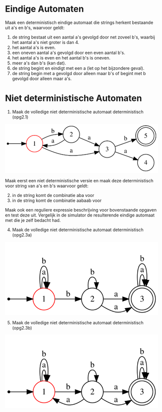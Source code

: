 # Eindige Automaten

Maak een deterministisch eindige automaat die strings herkent bestaande uit a's en b's, waarvoor geldt:

1. de string bestaat uit een aantal a's gevolgd door net zoveel b's, waarbij het aantal a's niet groter is dan 4.
2. het aantal a's is even.
3. een oneven aantal a's gevolgd door een even aantal b's.
4. het aantal a's is even en het aantal b's is oneven.
5. meer a's dan b's (kan dat).
6. de string begint en eindigt met een a (let op het bijzondere geval).
7. de string begin met a gevolgd door alleen maar b's of begint met b gevolgd door alleen maar a's.

# Niet deterministische Automaten

1. Maak de volledige niet deterministische automaat deterministisch (opg2.1)

![Plaatje](./automaat/opg21.svg)

Maak eerst een niet deterministische versie en maak deze deterministisch voor string van a's en b's waarvoor geldt:

2. in de string komt de combinatie aba voor
3. in de string komt de combinatie aabaab voor

Maak ook een reguliere expressie beschrijving voor bovenstaande opgaven en test deze uit. Vergelijk in de simulator de resulterende eindige automaat met die je zelf bedacht had.

4. Maak de volledige niet deterministische automaat deterministisch (opg2.3a) 

![Plaatje](./automaat/opg23a.svg)

5. Maak de volledige niet deterministische automaat deterministisch (opg2.3b) 

![Plaatje](./automaat/opg23b.svg)

